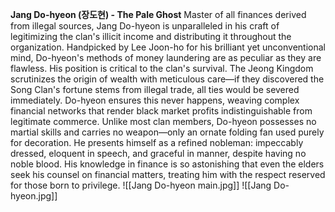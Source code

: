 **Jang Do-hyeon (장도현) - The Pale Ghost**
Master of all finances derived from illegal sources, Jang Do-hyeon is unparalleled in his craft of legitimizing the clan's illicit income and distributing it throughout the organization. Handpicked by Lee Joon-ho for his brilliant yet unconventional mind, Do-hyeon's methods of money laundering are as peculiar as they are flawless.
His position is critical to the clan's survival. The Jeong Kingdom scrutinizes the origin of wealth with meticulous care—if they discovered the Song Clan's fortune stems from illegal trade, all ties would be severed immediately. Do-hyeon ensures this never happens, weaving complex financial networks that render black market profits indistinguishable from legitimate commerce.
Unlike most clan members, Do-hyeon possesses no martial skills and carries no weapon—only an ornate folding fan used purely for decoration. He presents himself as a refined nobleman: impeccably dressed, eloquent in speech, and graceful in manner, despite having no noble blood. His knowledge in finance is so astonishing that even the elders seek his counsel on financial matters, treating him with the respect reserved for those born to privilege.
![[Jang Do-hyeon main.jpg]]
![[Jang Do-hyeon.jpg]]